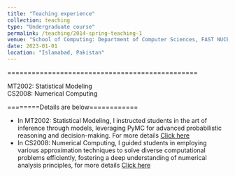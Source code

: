 ```yaml
---
title: "Teaching experience"
collection: teaching
type: "Undergraduate course"
permalink: /teaching/2014-spring-teaching-1
venue: "School of Computing: Department of Computer Sciences, FAST NUCES"
date: 2023-01-01
location: "Islamabad, Pakistan"
---
```

===============================================

MT2002: Statistical Modeling <br>
CS2008: Numerical Computing

========Details are below============



- In MT2002: Statistical Modeling, I instructed students in the art of inference through models, leveraging PyMC for advanced probabilistic reasoning and decision-making. For more details [Click here](https://drive.google.com/file/d/1xo2bKmu4uc7TN7jQ9QhMn2L498MtdB8P/view?usp=sharing) <br> 
- In CS2008: Numerical Computing, I guided students in employing various approximation techniques to solve diverse computational problems efficiently, fostering a deep understanding of numerical analysis principles, for more details [Click here](https://drive.google.com/file/d/1EiG-AOEJzdtX05oGPkss6ONOsB9C0rZU/view?usp=sharing)

